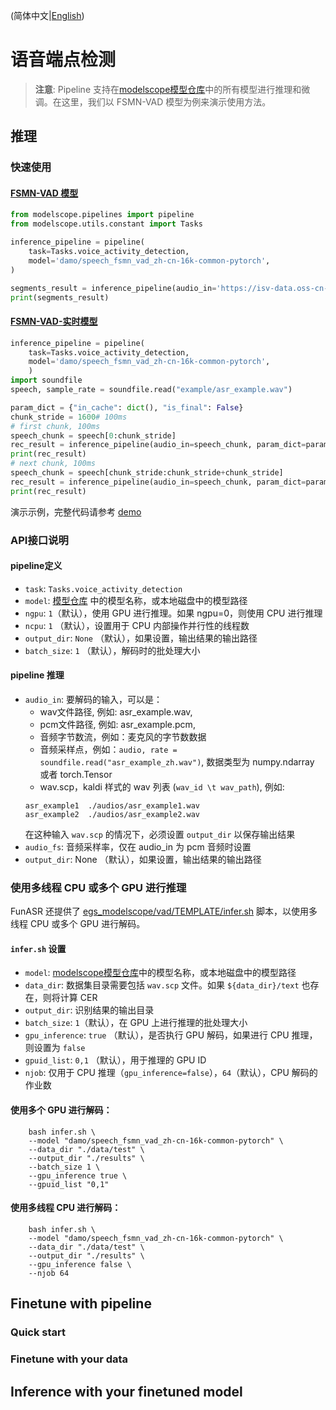 (简体中文|[English](./README.md))

# 语音端点检测

> **注意**: 
> Pipeline 支持在[modelscope模型仓库](https://alibaba-damo-academy.github.io/FunASR/en/model_zoo/modelscope_models.html#pretrained-models-on-modelscope)中的所有模型进行推理和微调。在这里，我们以 FSMN-VAD 模型为例来演示使用方法。

## 推理

### 快速使用
#### [FSMN-VAD 模型](https://modelscope.cn/models/damo/speech_fsmn_vad_zh-cn-16k-common-pytorch/summary)
```python
from modelscope.pipelines import pipeline
from modelscope.utils.constant import Tasks

inference_pipeline = pipeline(
    task=Tasks.voice_activity_detection,
    model='damo/speech_fsmn_vad_zh-cn-16k-common-pytorch',
)

segments_result = inference_pipeline(audio_in='https://isv-data.oss-cn-hangzhou.aliyuncs.com/ics/MaaS/ASR/test_audio/vad_example.wav')
print(segments_result)
```
#### [FSMN-VAD-实时模型](https://modelscope.cn/models/damo/speech_fsmn_vad_zh-cn-16k-common-pytorch/summary)
```python
inference_pipeline = pipeline(
    task=Tasks.voice_activity_detection,
    model='damo/speech_fsmn_vad_zh-cn-16k-common-pytorch',
    )
import soundfile
speech, sample_rate = soundfile.read("example/asr_example.wav")

param_dict = {"in_cache": dict(), "is_final": False}
chunk_stride = 1600# 100ms
# first chunk, 100ms
speech_chunk = speech[0:chunk_stride] 
rec_result = inference_pipeline(audio_in=speech_chunk, param_dict=param_dict)
print(rec_result)
# next chunk, 100ms
speech_chunk = speech[chunk_stride:chunk_stride+chunk_stride]
rec_result = inference_pipeline(audio_in=speech_chunk, param_dict=param_dict)
print(rec_result)
```
演示示例，完整代码请参考 [demo](https://github.com/alibaba-damo-academy/FunASR/discussions/236)



### API接口说明
#### pipeline定义
- `task`: `Tasks.voice_activity_detection`
- `model`: [模型仓库](https://alibaba-damo-academy.github.io/FunASR/en/model_zoo/modelscope_models.html#pretrained-models-on-modelscope) 中的模型名称，或本地磁盘中的模型路径
- `ngpu`: `1`（默认），使用 GPU 进行推理。如果 ngpu=0，则使用 CPU 进行推理
- `ncpu`: `1` （默认），设置用于 CPU 内部操作并行性的线程数
- `output_dir`: `None` （默认），如果设置，输出结果的输出路径
- `batch_size`: `1` （默认），解码时的批处理大小
#### pipeline 推理
- `audio_in`: 要解码的输入，可以是：
  - wav文件路径, 例如: asr_example.wav,
  - pcm文件路径, 例如: asr_example.pcm,
  - 音频字节数流，例如：麦克风的字节数数据
  - 音频采样点，例如：`audio, rate = soundfile.read("asr_example_zh.wav")`, 数据类型为 numpy.ndarray 或者 torch.Tensor
  - wav.scp，kaldi 样式的 wav 列表 (`wav_id \t wav_path`), 例如:
  ```text
  asr_example1  ./audios/asr_example1.wav
  asr_example2  ./audios/asr_example2.wav
  ```
  在这种输入 `wav.scp` 的情况下，必须设置 `output_dir` 以保存输出结果
- `audio_fs`: 音频采样率，仅在 audio_in 为 pcm 音频时设置
- `output_dir`: None （默认），如果设置，输出结果的输出路径


### 使用多线程 CPU 或多个 GPU 进行推理
FunASR 还提供了 [egs_modelscope/vad/TEMPLATE/infer.sh](infer.sh) 脚本，以使用多线程 CPU 或多个 GPU 进行解码。

#### `infer.sh` 设置
- `model`: [modelscope模型仓库](https://alibaba-damo-academy.github.io/FunASR/en/model_zoo/modelscope_models.html#pretrained-models-on-modelscope)中的模型名称，或本地磁盘中的模型路径
- `data_dir`: 数据集目录需要包括 `wav.scp` 文件。如果 `${data_dir}/text` 也存在，则将计算 CER
- `output_dir`: 识别结果的输出目录
- `batch_size`: `1`（默认），在 GPU 上进行推理的批处理大小
- `gpu_inference`: `true` （默认），是否执行 GPU 解码，如果进行 CPU 推理，则设置为 `false`
- `gpuid_list`: `0,1` （默认），用于推理的 GPU ID
- `njob`: 仅用于 CPU 推理（`gpu_inference=false`），`64`（默认），CPU 解码的作业数

#### 使用多个 GPU 进行解码：
```shell
    bash infer.sh \
    --model "damo/speech_fsmn_vad_zh-cn-16k-common-pytorch" \
    --data_dir "./data/test" \
    --output_dir "./results" \
    --batch_size 1 \
    --gpu_inference true \
    --gpuid_list "0,1"
```
#### 使用多线程 CPU 进行解码：
```shell
    bash infer.sh \
    --model "damo/speech_fsmn_vad_zh-cn-16k-common-pytorch" \
    --data_dir "./data/test" \
    --output_dir "./results" \
    --gpu_inference false \
    --njob 64
```



## Finetune with pipeline

### Quick start

### Finetune with your data

## Inference with your finetuned model

